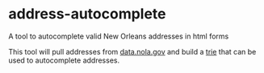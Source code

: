 # address-autocomplete
A tool to autocomplete valid New Orleans addresses in html forms

This tool will pull addresses from [data.nola.gov](https://data.nola.gov/Geographic-Base-Layers/Addresses/s4ns-ak5d) and build a [trie](https://en.wikipedia.org/wiki/Trie) that can be used to autocomplete addresses.
